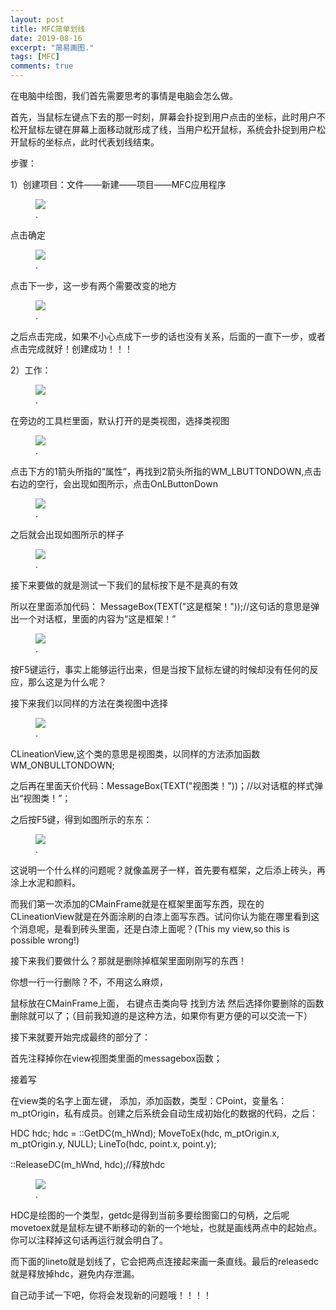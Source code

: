 ```yaml
---
layout: post
title: MFC简单划线
date: 2019-08-16
excerpt: "简易画图."
tags: [MFC]
comments: true
---
```


[^1]: <http://en.wikipedia.org/wiki/Syntax_highlighting>

 在电脑中绘图，我们首先需要思考的事情是电脑会怎么做。

 首先，当鼠标左键点下去的那一时刻，屏幕会扑捉到用户点击的坐标，此时用户不松开鼠标左键在屏幕上面移动就形成了线，当用户松开鼠标，系统会扑捉到用户松开鼠标的坐标点，此时代表划线结束。

 步骤：

1）创建项目：文件——新建——项目——MFC应用程序

<figure>
	<a href="https://img2018.cnblogs.com/blog/1680878/201908/1680878-20190816110726757-1399722526.jpg"><img src="https://img2018.cnblogs.com/blog/1680878/201908/1680878-20190816110726757-1399722526.jpg"></a>
	<figcaption><a href="" title=""></a>.</figcaption>
</figure>
 



 

 点击确定

 

<figure>
	<a href="https://img2018.cnblogs.com/blog/1680878/201908/1680878-20190816110804885-986349348.png"><img src="https://img2018.cnblogs.com/blog/1680878/201908/1680878-20190816110804885-986349348.png"></a>
	<figcaption><a href="" title=""></a>.</figcaption>
</figure>
 

点击下一步，这一步有两个需要改变的地方

 
<figure>
	<a href="https://img2018.cnblogs.com/blog/1680878/201908/1680878-20190816110912430-1616895132.jpg"><img src="https://img2018.cnblogs.com/blog/1680878/201908/1680878-20190816110912430-1616895132.jpg"></a>
	<figcaption><a href="" title=""></a>.</figcaption>
</figure>


 

之后点击完成，如果不小心点成下一步的话也没有关系，后面的一直下一步，或者点击完成就好！创建成功！！！

 

2）工作：

 

<figure>
	<a href="https://img2018.cnblogs.com/blog/1680878/201908/1680878-20190816111735296-973612497.png"><img src="https://img2018.cnblogs.com/blog/1680878/201908/1680878-20190816111735296-973612497.png"></a>
	<figcaption><a href="" title=""></a>.</figcaption>
</figure>

 

 

 在旁边的工具栏里面，默认打开的是类视图，选择类视图

 

<figure>
	<a href="https://img2018.cnblogs.com/blog/1680878/201908/1680878-20190816112018692-1746966001.png"><img src="https://img2018.cnblogs.com/blog/1680878/201908/1680878-20190816112018692-1746966001.png"></a>
	<figcaption><a href="" title=""></a>.</figcaption>
</figure>
 

 

 
点击下方的1箭头所指的“属性”，再找到2箭头所指的WM_LBUTTONDOWN,点击右边的空行，会出现如图所示，点击<Add>OnLButtonDown

 
<figure>
	<a href="https://img2018.cnblogs.com/blog/1680878/201908/1680878-20190816112416920-78982049.png"><img src="https://img2018.cnblogs.com/blog/1680878/201908/1680878-20190816112416920-78982049.png"></a>
	<figcaption><a href="" title=""></a>.</figcaption>
</figure>



之后就会出现如图所示的样子

<figure>
	<a href="https://img2018.cnblogs.com/blog/1680878/201908/1680878-20190816121241730-1017869784.png"><img src="https://img2018.cnblogs.com/blog/1680878/201908/1680878-20190816121241730-1017869784.png"></a>
	<figcaption><a href="" title=""></a>.</figcaption>
</figure>
 

接下来要做的就是测试一下我们的鼠标按下是不是真的有效

所以在里面添加代码： MessageBox(TEXT("这是框架！"));//这句话的意思是弹出一个对话框，里面的内容为“这是框架！”


<figure>
	<a href="https://img2018.cnblogs.com/blog/1680878/201908/1680878-20190816121241730-1017869784.png"><img src="https://img2018.cnblogs.com/blog/1680878/201908/1680878-20190816121241730-1017869784.png"></a>
	<figcaption><a href="" title=""></a>.</figcaption>
</figure>

 

 按F5键运行，事实上能够运行出来，但是当按下鼠标左键的时候却没有任何的反应，那么这是为什么呢？

 

接下来我们以同样的方法在类视图中选择


<figure>
	<a href="https://img2018.cnblogs.com/blog/1680878/201908/1680878-20190816121522380-1856383709.png"><img src="https://img2018.cnblogs.com/blog/1680878/201908/1680878-20190816121522380-1856383709.png"></a>
	<figcaption><a href="" title=""></a>.</figcaption>
</figure>

CLineationView,这个类的意思是视图类，以同样的方法添加函数WM_ONBULLTONDOWN;

之后再在里面天价代码：MessageBox(TEXT("视图类！"))；//以对话框的样式弹出“视图类！”；

之后按F5键，得到如图所示的东东：
<figure>
	<a href="https://img2018.cnblogs.com/blog/1680878/201908/1680878-20190816121933699-1889180479.png"><img src="https://img2018.cnblogs.com/blog/1680878/201908/1680878-20190816121933699-1889180479.png"></a>
	<figcaption><a href="" title=""></a>.</figcaption>
</figure>


 

这说明一个什么样的问题呢？就像盖房子一样，首先要有框架，之后添上砖头，再涂上水泥和颜料。

而我们第一次添加的CMainFrame就是在框架里面写东西，现在的CLineationView就是在外面涂刷的白漆上面写东西。试问你认为能在哪里看到这个消息呢，是看到砖头里面，还是白漆上面呢？(This my view,so this is possible wrong!)

接下来我们要做什么？那就是删除掉框架里面刚刚写的东西！

你想一行一行删除？不，不用这么麻烦，

 鼠标放在CMainFrame上面， 右键点击类向导 找到方法 然后选择你要删除的函数 删除就可以了；（目前我知道的是这种方法，如果你有更方便的可以交流一下）

 

接下来就要开始完成最终的部分了：

首先注释掉你在view视图类里面的messagebox函数；

接着写

在view类的名字上面左键， 添加，添加函数，类型：CPoint，变量名：m_ptOrigin，私有成员。创建之后系统会自动生成初始化的数据的代码，之后： 

 

HDC hdc;
hdc = ::GetDC(m_hWnd);
MoveToEx(hdc, m_ptOrigin.x, m_ptOrigin.y, NULL);
LineTo(hdc, point.x, point.y);

 

::ReleaseDC(m_hWnd, hdc);//释放hdc


<figure>
	<a href="https://img2018.cnblogs.com/blog/1680878/201908/1680878-20190816172946912-495837990.png"><img src="https://img2018.cnblogs.com/blog/1680878/201908/1680878-20190816172946912-495837990.png"></a>
	<figcaption><a href="" title=""></a>.</figcaption>
</figure>
 

 HDC是绘图的一个类型，getdc是得到当前多要绘图窗口的句柄，之后呢movetoex就是鼠标左键不断移动的新的一个地址，也就是画线两点中的起始点。你可以注释掉这句话再运行就会明白了。

而下面的lineto就是划线了，它会把两点连接起来画一条直线。最后的releasedc就是释放掉hdc，避免内存泄漏。

自己动手试一下吧，你将会发现新的问题哦！！！！